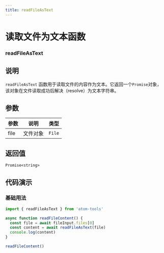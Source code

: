 ```yaml
---
title: readFileAsText
---
```


# 读取文件为文本函数

### readFileAsText

## 说明

`readFileAsText` 函数用于读取文件的内容作为文本。它返回一个`Promise`对象，该对象在文件读取成功后解决（resolve）为文本字符串。

## 参数

| 参数 | 说明     | 类型   |
| ---- | -------- | ------ |
| file | 文件对象 | `File` |

## 返回值

`Promise<string>` 

## 代码演示

### 基础用法

```typescript
import { readFileAsText } from 'atom-tools'

async function readFileContent() {
  const file = await fileInput.files[0]
  const content = await readFileAsText(file)
  console.log(content)
}

readFileContent()

```